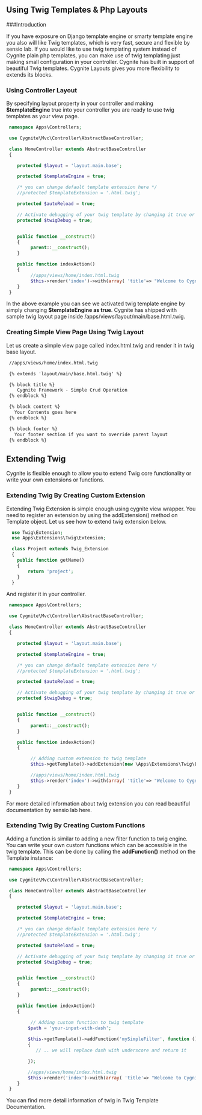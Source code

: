## Using Twig Templates & Php Layouts

###Introduction

If you have exposure on Django template engine or smarty template engine you also will like Twig templates, which is very fast, secure and flexible by sensio lab. If you would like to use twig templating system instead of Cygnite plain php templates, you can make use of twig templating just making small configuration in your controller. Cygnite has built in support of beautiful Twig templates. Cygnite Layouts gives you more flexibility to extends its blocks.

### Using Controller Layout

By specifying layout property in your controller and making **$templateEngine** true into your controller you are ready to use twig templates as your view page.
```php
 namespace Apps\Controllers;

 use Cygnite\Mvc\Controller\AbstractBaseController;

 class HomeController extends AbstractBaseController
 {

    protected $layout = 'layout.main.base';

    protected $templateEngine = true;

    /* you can change default template extension here */
    //protected $templateExtension = '.html.twig'; 

    protected $autoReload = true;

    // Activate debugging of your twig template by changing it true or false
    protected $twigDebug = true;


    public function __construct()
    {
         parent::__construct();
    }

    public function indexAction()
    {
         //apps/views/home/index.html.twig
         $this->render('index')->with(array( 'title'=> "Welcome to Cygnite Framework"));
    }  
 }
```

In the above example you can see we activated twig template engine by simply changing **$templateEngine as true**. Cygnite has shipped with sample twig layout page inside /apps/views/layout/main/base.html.twig.

### Creating Simple View Page Using Twig Layout

Let us create a simple view page called index.html.twig and render it in twig base layout.

```html
 //apps/views/home/index.html.twig

 {% extends 'layout/main/base.html.twig' %}

 {% block title %}
    Cygnite Framework - Simple Crud Operation
 {% endblock %}

 {% block content %}
   Your Contents goes here
 {% endblock %}

 {% block footer %}
   Your footer section if you want to override parent layout
 {% endblock %}
```

## Extending Twig

Cygnite is flexible enough to allow you to extend Twig core functionality or write your own extensions or functions.

### Extending Twig By Creating Custom Extension

Extending Twig Extension is simple enough using cygnite view wrapper. You need to register an extension by using the addExtension() method on Template object. Let us see how to extend twig extension below.
```php
  use Twig\Extension;
  use Apps\Extensions\Twig\Extension;

  class Project extends Twig_Extension
  {
    public function getName()
    {
        return 'project';
    }
  }
```
And register it in your controller.

```php
 namespace Apps\Controllers;

 use Cygnite\Mvc\Controller\AbstractBaseController;

 class HomeController extends AbstractBaseController
 {

    protected $layout = 'layout.main.base';

    protected $templateEngine = true;

    /* you can change default template extension here */
    //protected $templateExtension = '.html.twig'; 

    protected $autoReload = true;

    // Activate debugging of your twig template by changing it true or false
    protected $twigDebug = true;


    public function __construct()
    {
         parent::__construct();
    }

    public function indexAction()
    {

         // Adding custom extension to twig template
         $this->getTemplate()->addExtension(new \Apps\Extensions\Twig\Extension\Project());

         //apps/views/home/index.html.twig
         $this->render('index')->with(array( 'title'=> "Welcome to Cygnite Framework"));
    }  
 }
```

For more detailed information about twig extension you can read beautiful documentation by sensio lab here.

### Extending Twig By Creating Custom Functions

Adding a function is similar to adding a new filter function to twig engine. You can write your own custom functions which can be accessible in the twig template. This can be done by calling the **addFunction()** method on the Template instance:
```php
 namespace Apps\Controllers;

 use Cygnite\Mvc\Controller\AbstractBaseController;

 class HomeController extends AbstractBaseController
 {

    protected $layout = 'layout.main.base';

    protected $templateEngine = true;

    /* you can change default template extension here */
    //protected $templateExtension = '.html.twig'; 

    protected $autoReload = true;

    // Activate debugging of your twig template by changing it true or false
    protected $twigDebug = true;


    public function __construct()
    {
         parent::__construct();
    }

    public function indexAction()
    {

         // Adding custom function to twig template
        $path = 'your-input-with-dash';
 
        $this->getTemplate()->addFunction('mySimpleFilter', function () use ($path)
        {
           // .. we will replace dash with underscore and return it

        });

        //apps/views/home/index.html.twig
        $this->render('index')->with(array( 'title'=> "Welcome to Cygnite Framework"));
    }  
 }
```

You can find more detail information of twig in Twig Template Documentation.